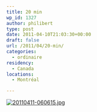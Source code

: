 ```yaml
---
title: 20 min
wp_id: 1327
author: philibert
type: post
date: 2011-04-10T21:03:30+00:00
draft: false
url: /2011/04/20-min/
categories:
  - ordinaire
residency:
  - Canada
locations:
  - Montréal

---
```

[<img src="/uploads/2011/04/20110411-060615.jpg" alt="20110411-060615.jpg" class="alignnone size-full" />][1]

 [1]: /uploads/2011/04/20110411-060615.jpg